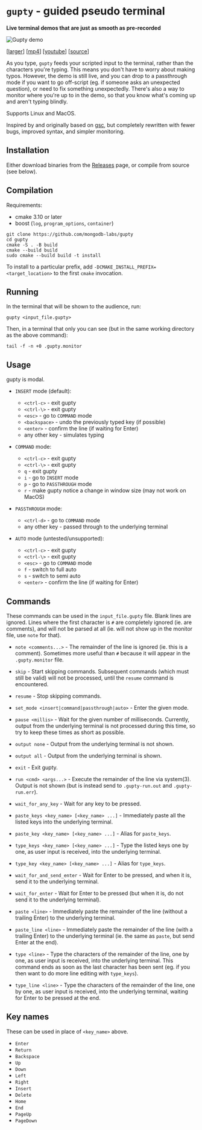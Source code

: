 `gupty` - guided pseudo terminal
================================

**Live terminal demos that are just as smooth as pre-recorded**

![Gupty demo](./demo/readme-demo.gif)

[[larger](./demo/readme-demo.gif)] [[mp4](./demo/readme-demo.mp4)] [[youtube](https://www.youtube.com/watch?v=9dgrDjldbPA)] [[source](./demo/readme-demo.gupty)]

As you type, `gupty` feeds your scripted input to the terminal, rather than the characters you're typing.  This means you don't have to worry about making typos.  However, the demo is still live, and you can drop to a passthrough mode if you want to go off-script (eg. if someone asks an unexpected question), or need to fix something unexpectedly.  There's also a way to monitor where you're up to in the demo, so that you know what's coming up and aren't typing blindly.

Supports Linux and MacOS.

Inspired by and originally based on [gsc](https://github.com/CD3/gsc), but completely rewritten with fewer bugs, improved syntax, and simpler monitoring.


Installation
------------

Either download binaries from the [Releases](https://github.com/mongodb-labs/gupty/releases) page, or compile from source (see below).


Compilation
-----------

Requirements:

- cmake 3.10 or later
- boost (`log`, `program_options`, `container`)

```
git clone https://github.com/mongodb-labs/gupty
cd gupty
cmake -S . -B build
cmake --build build
sudo cmake --build build -t install
```

To install to a particular prefix, add `-DCMAKE_INSTALL_PREFIX=<target_location>` to the first `cmake` invocation.


Running
-------

In the terminal that will be shown to the audience, run:

```
gupty <input_file.gupty>
```

Then, in a terminal that only you can see (but in the same working directory as the above command):

```
tail -f -n +0 .gupty.monitor
```


Usage
-----

gupty is modal.

- `INSERT` mode (default):
    - `<ctrl-c>` - exit gupty
    - `<ctrl-\>` - exit gupty
    - `<esc>` - go to `COMMAND` mode
    - `<backspace>` - undo the previously typed key (if possible)
    - `<enter>` - confirm the line (if waiting for Enter)
    - any other key - simulates typing

- `COMMAND` mode:
    - `<ctrl-c>` - exit gupty
    - `<ctrl-\>` - exit gupty
    - `q` - exit gupty
    - `i` - go to `INSERT` mode
    - `p` - go to `PASSTHROUGH` mode
    - `r` - make gupty notice a change in window size (may not work on MacOS)

- `PASSTHROUGH` mode:
    - `<ctrl-d>` - go to `COMMAND` mode
    - any other key - passed through to the underlying terminal

- `AUTO` mode (untested/unsupported):
    - `<ctrl-c>` - exit gupty
    - `<ctrl-\>` - exit gupty
    - `<esc>` - go to `COMMAND` mode
    - `f` - switch to full auto
    - `s` - switch to semi auto
    - `<enter>` - confirm the line (if waiting for Enter)


Commands
--------

These commands can be used in the `input_file.gupty` file.  Blank lines are ignored.  Lines where the first character is `#` are completely ignored (ie. are comments), and will not be parsed at all (ie. will not show up in the monitor file, use `note` for that).

- `note <comments...>` - The remainder of the line is ignored (ie. this is a comment).  Sometimes more useful than `#` because it will appear in the `.gupty.monitor` file.
- `skip` - Start skipping commands.  Subsequent commands (which must still be valid) will not be processed, until the `resume` command is encountered.
- `resume` - Stop skipping commands.
- `set_mode <insert|command|passthrough|auto>` - Enter the given mode.
- `pause <millis>` - Wait for the given number of milliseconds.  Currently, output from the underlying terminal is not processed during this time, so try to keep these times as short as possible.
- `output none` - Output from the underlying terminal is not shown.
- `output all` - Output from the underlying terminal is shown.
- `exit` - Exit gupty.
- `run <cmd> <args...>` - Execute the remainder of the line via system(3). Output is not shown (but is instead send to `.gupty-run.out` and `.gupty-run.err`).

- `wait_for_any_key` - Wait for any key to be pressed.
- `paste_keys <key_name> [<key_name> ...]` - Immediately paste all the listed keys into the underlying terminal.
- `paste_key <key_name> [<key_name> ...]` - Alias for `paste_keys`.
- `type_keys <key_name> [<key_name> ...]` - Type the listed keys one by one, as user input is received, into the underlying terminal.
- `type_key <key_name> [<key_name> ...]` - Alias for `type_keys`.
- `wait_for_and_send_enter` - Wait for Enter to be pressed, and when it is, send it to the underlying terminal.
- `wait_for_enter` - Wait for Enter to be pressed (but when it is, do not send it to the underlying terminal).
- `paste <line>` - Immediately paste the remainder of the line (without a trailing Enter) to the underlying terminal.
- `paste_line <line>` - Immediately paste the remainder of the line (with a trailing Enter) to the underlying terminal (ie. the same as `paste`, but send Enter at the end).
- `type <line>` - Type the characters of the remainder of the line, one by one, as user input is received, into the underlying terminal.  This command ends as soon as the last character has been sent (eg. if you then want to do more line editing with `type_keys`).
- `type_line <line>` - Type the characters of the remainder of the line, one by one, as user input is received, into the underlying terminal, waiting for Enter to be pressed at the end.


Key names
---------

These can be used in place of `<key_name>` above.

- `Enter`
- `Return`
- `Backspace`
- `Up`
- `Down`
- `Left`
- `Right`
- `Insert`
- `Delete`
- `Home`
- `End`
- `PageUp`
- `PageDown`

